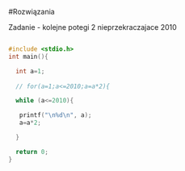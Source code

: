 #Rozwiązania

Zadanie - kolejne potegi 2 nieprzekraczajace 2010

```c

#include <stdio.h>
int main(){

  int a=1;
 
  // for(a=1;a<=2010;a=a*2){

  while (a<=2010){

   printf("\n%d\n", a);
   a=a*2;

  }

  return 0;
}
